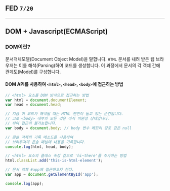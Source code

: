 ## FED `7/20`

---

## DOM + Javascript(ECMAScript)

### DOM이란?

문서객체모델(Document Object Model)을 말합니다. `HTML` 문서를 내려 받은 웹 브라우저는 이를 해석(Parsing)하여 코드를 생성합니다. 이 과정에서 문서의 각 객체 간에 관계도(Model)를 구성합니다.

#### DOM API를 사용하여 `<html>`, `<head>`, `<body>`에 접근하는 방법

```js
// <html> 요소를 DOM 방식으로 접근하는 방법
var html = document.documentElement;
var head = document.head;

// 지금 이 코드가 해석될 때는 HTML 엔진이 놀고 있는 순간입니다.
// 고로 <body> 내부의 모든 것은 아직 미완성 상태입니다.
// 하여 접근이 불가능합니다.
var body = document.body; // body 변수 메모리 참조 값은 null

// 콘솔 객체의 기록 메소드를 사용하여
// 브라우저의 콘솔 패널에 내용을 기록합니다.
console.log(html, head, body);

// <html> 요소의 클래스 속성 값으로 'hi~there'를 추가하는 방법
html.classList.add('this-is-html-element');

// 문서 객체 #app에 접근하고자 한다.
var app = document.getElementById('app');

console.log(app);
```